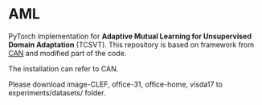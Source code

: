 # AML

PyTorch implementation for **Adaptive Mutual Learning for Unsupervised Domain Adaptation** (TCSVT). This repository is based on framework from [CAN](https://github.com/kgl-prml/Contrastive-Adaptation-Network-for-Unsupervised-Domain-Adaptation) and modified part of the code. 

The installation can refer to CAN.

Please download image-CLEF, office-31, office-home, visda17 to experiments/datasets/ folder.